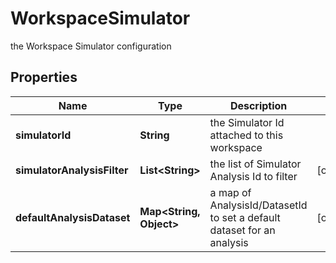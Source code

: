 

# WorkspaceSimulator

the Workspace Simulator configuration

## Properties

Name | Type | Description | Notes
------------ | ------------- | ------------- | -------------
**simulatorId** | **String** | the Simulator Id attached to this workspace | 
**simulatorAnalysisFilter** | **List&lt;String&gt;** | the list of Simulator Analysis Id to filter |  [optional]
**defaultAnalysisDataset** | **Map&lt;String, Object&gt;** | a map of AnalysisId/DatasetId to set a default dataset for an analysis |  [optional]



